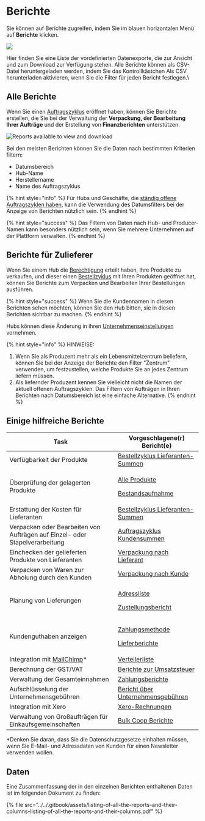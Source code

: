 # Berichte

Sie können auf Berichte zugreifen, indem Sie im blauen horizontalen Menü auf **Berichte** klicken.

![](../../.gitbook/assets/screen-shot-2019-12-04-at-2.17.42-pm.png)

Hier finden Sie eine Liste der vordefinierten Datenexporte, die zur Ansicht und zum Download zur Verfügung stehen. Alle Berichte können als CSV-Datei heruntergeladen werden, indem Sie das Kontrollkästchen Als CSV herunterladen aktivieren, wenn Sie die Filter für jeden Bericht festlegen.\


## Alle Berichte

Wenn Sie einen [Auftragszyklus](../shopfront/order-cycle/) eröffnet haben, können Sie Berichte erstellen, die Sie bei der Verwaltung der **Verpackung, der Bearbeitung Ihrer Aufträge** und der Erstellung von **Finanzberichten** unterstützen.

![Reports available to view and download](../../.gitbook/assets/screen-shot-2019-12-04-at-2.28.38-pm.png)

Bei den meisten Berichten können Sie die Daten nach bestimmten Kriterien filtern:

* Datumsbereich
* Hub-Name
* Herstellername
* Name des Auftragszyklus

{% hint style="info" %}
Für Hubs und Geschäfte, die [ständig offene Auftragszyklen haben](../shopfront/order-cycle/), kann die Verwendung des Datumsfilters bei der Anzeige von Berichten nützlich sein.
{% endhint %}

{% hint style="success" %}
Das Filtern von Daten nach Hub- und Producer-Namen kann besonders nützlich sein, wenn Sie mehrere Unternehmen auf der Plattform verwalten.
{% endhint %}

## Berichte für Zulieferer&#x20;

Wenn Sie einem Hub die [Berechtigung](../enterprise-profile/enterprise-to-enterprise-permissions-e2es.md) erteilt haben, Ihre Produkte zu verkaufen, und dieser einen [Bestellzyklus](../shopfront/order-cycle/order-cycles-for-hubs.md) mit Ihren Produkten geöffnet hat, können Sie Berichte zum Verpacken und Bearbeiten Ihrer Bestellungen ausführen.

{% hint style="success" %}
Wenn Sie die Kundennamen in diesen Berichten sehen möchten, können Sie den Hub bitten, sie in diesen Berichten sichtbar zu machen.&#x20;
{% endhint %}

Hubs können diese Änderung in ihren [Unternehmenseinstellungen](../enterprise-profile/enterprise-settings.md) vornehmen.

{% hint style="info" %}
HINWEISE:&#x20;

1. Wenn Sie als Produzent mehr als ein Lebensmittelzentrum beliefern, können Sie bei der Anzeige der Berichte den Filter "Zentrum" verwenden, um festzustellen, welche Produkte Sie an jedes Zentrum liefern müssen.
2. Als liefernder Produzent kennen Sie vielleicht nicht die Namen der aktuell offenen Auftragszyklen. Das Filtern von Aufträgen in Ihren Berichten nach Datumsbereich ist eine einfache Alternative.
{% endhint %}

## Einige hilfreiche Berichte

| Task                                                                                                              | Vorgeschlagene(r) Bericht(e)                                                                                                                                                                    |
| ----------------------------------------------------------------------------------------------------------------- | ----------------------------------------------------------------------------------------------------------------------------------------------------------------------------------------------- |
| Verfügbarkeit der Produkte                                                                                        | [Bestellzyklus Lieferanten-Summen](order-reports.md#bestellzyklus-lieferanten-summen)                                                                                                           |
| Überprüfung der gelagerten Produkte                                                                               | <p><a href="reports-for-hub-management.md#produktmanagement">Alle Produkte</a></p><p><a href="reports-for-hub-management.md#produktmanagement">Bestandsaufnahme</a></p>                         |
| Erstattung der Kosten für Lieferanten                                                                             | [Bestellzyklus Lieferanten-Summen](order-reports.md#bestellzyklus-lieferanten-summen)                                                                                                           |
| Verpacken oder Bearbeiten von Aufträgen auf Einzel- oder Stapelverarbeitung                                       | [Auftragszyklus Kundensummen](order-reports.md#auftragszyklus-kundensummen)                                                                                                                     |
| Einchecken der gelieferten Produkte von Lieferanten                                                               | [Verpackung nach Lieferant](packing-reports.md#verpackung-nach-lieferant)                                                                                                                       |
| Verpacken von Waren zur Abholung durch den Kunden                                                                 | [Verpackung nach Kunde](packing-reports.md#packen-nach-kunde)                                                                                                                                   |
| Planung von Lieferungen                                                                                           | <p><a href="reports-for-hub-management.md#adressen">Adressliste</a></p><p><a href="reports-for-hub-management.md#verwaltung-der-auftragszyklen">Zustellungsbericht</a></p>                      |
| Kundenguthaben anzeigen                                                                                           | <p><a href="reports-for-hub-management.md#verwaltung-der-auftragszyklen">Zahlungsmethode</a></p><p><a href="reports-for-hub-management.md#verwaltung-der-auftragszyklen">Lieferberichte</a></p> |
| Integration mit [MailChimp](../../complementary-tools-software/communication.md#integrating-mailchimp-with-ofn)\* | [Verteilerliste](reports-for-hub-management.md#verteilerliste)                                                                                                                                  |
| Berechnung der GST/VAT                                                                                            | [Berichte zur Umsatzsteuer](payment-and-tax-reports.md#zahlungsberichte)                                                                                                                        |
| Verwaltung der Gesamteinnahmen                                                                                    | [Zahlungsberichte](payment-and-tax-reports.md#zahlungsberichte)                                                                                                                                 |
| Aufschlüsselung der Unternehmensgebühren                                                                          | [Bericht über Unternehmensgebühren](reports-for-hub-management.md#gebuehren-fuer-unternehmen)                                                                                                   |
| Integration mit Xero                                                                                              | [Xero-Rechnungen](payment-and-tax-reports.md#xero-rechnungen)                                                                                                                                   |
| Verwaltung von Großaufträgen für Einkaufsgemeinschaften                                                           | [Bulk Coop Berichte](reports-for-bulk-order-management.md)                                                                                                                                      |

\*Denken Sie daran, dass Sie die Datenschutzgesetze einhalten müssen, wenn Sie E-Mail- und Adressdaten von Kunden für einen Newsletter verwenden wollen.

## Daten

Eine Zusammenfassung der in den einzelnen Berichten enthaltenen Daten ist im folgenden Dokument zu finden:

{% file src="../../.gitbook/assets/listing-of-all-the-reports-and-their-columns-listing-of-all-the-reports-and-their-columns.pdf" %}



##



##

##
